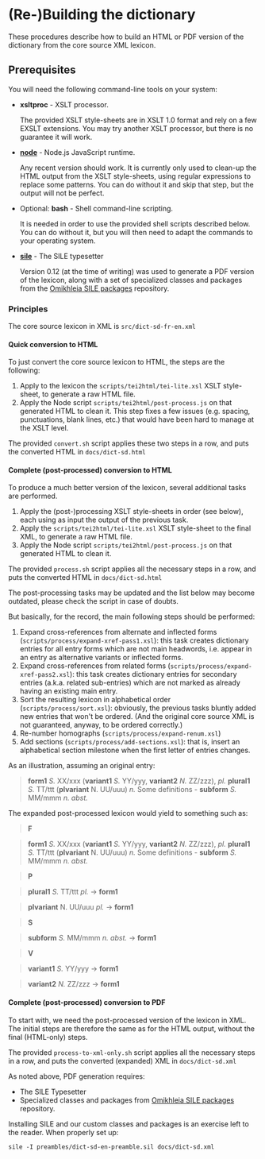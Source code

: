 # (Re-)Building the dictionary

These procedures describe how to build an HTML or PDF version of the dictionary from the core source XML lexicon.

## Prerequisites

You will need the following command-line tools on your system:
- **xsltproc** - XSLT processor.

  The provided XSLT style-sheets are in XSLT 1.0 format and rely on a few EXSLT extensions. You may try
  another XSLT processor, but there is no guarantee it will work.

- **[node](https://nodejs.org/en/)** - Node.js JavaScript runtime.

  Any recent version should work. 
  It is currently only used to clean-up the HTML output from the XSLT style-sheets, using regular
  expressions to replace some patterns. You can do without it and skip that step, but the output
  will not be perfect. 

- Optional: **bash** - Shell command-line scripting.

  It is needed in order to use the provided shell scripts described below. You can do without it, but
  you will then need to adapt the commands to your operating system.

- **[sile](https://sile-typesetter.org/)** - The SILE typesetter

  Version 0.12 (at the time of writing) was used to generate a PDF version of the lexicon, along
  with a set of specialized classes and packages from the
  [Omikhleia SILE packages](https://github.com/Omikhleia/omikhleia-sile-packages) repository.

### Principles

The core source lexicon in XML is `src/dict-sd-fr-en.xml`

#### Quick conversion to HTML

To just convert the core source lexicon to HTML, the steps are the following:
1. Apply to the lexicon the `scripts/tei2html/tei-lite.xsl` XSLT style-sheet, to generate a raw HTML file.
1. Apply the Node script `scripts/tei2html/post-process.js` on that generated HTML to clean it. This step
   fixes a few issues (e.g. spacing, punctuations, blank lines, etc.) that would have been hard to manage at the
   XSLT level.

The provided `convert.sh` script applies these two steps in a row, and puts the converted
HTML in `docs/dict-sd.html`

#### Complete (post-processed) conversion to HTML

To produce a much better version of the lexicon, several additional tasks are performed.
1. Apply the (post-)processing XSLT style-sheets in order (see below), each using as input the output of
   the previous task.
1. Apply the `scripts/tei2html/tei-lite.xsl` XSLT style-sheet to the final XML, to generate a raw HTML file.
1. Apply the Node script `scripts/tei2html/post-process.js` on that generated HTML to clean it.

The provided `process.sh` script applies all the necessary steps in a row, and puts the converted
HTML in `docs/dict-sd.html`

The post-processing tasks may be updated and the list below may become outdated, please check the script
in case of doubts.

But basically, for the record, the main following steps should be performed:
1. Expand cross-references from alternate and inflected forms (`scripts/process/expand-xref-pass1.xsl`): this task
   creates dictionary entries for all entry forms which are not main headwords, i.e. appear in an entry as
   alternative variants or inflected forms.
1. Expand cross-references from related forms (`scripts/process/expand-xref-pass2.xsl`): this task
   creates dictionary entries for secondary entries (a.k.a. related sub-entries) which are not
   marked as already having an existing main entry.
1. Sort the resulting lexicon in alphabetical order (`scripts/process/sort.xsl`): obviously, the previous
   tasks bluntly added new entries that won't be ordered. (And the original core source XML is not
   guaranteed, anyway, to be ordered correctly.)
1. Re-number homographs (`scripts/process/expand-renum.xsl`)
1. Add sections (`scripts/process/add-sections.xsl`): that is, insert an alphabetical section milestone when
   the first letter of entries changes.

As an illustration, assuming an original entry:

> **form1** _S._ XX/xxx (**variant1** _S._ YY/yyy, **variant2** _N._ ZZ/zzz), _pl._ **plural1** _S._ TT/ttt (**plvariant** N. UU/uuu) _n._ Some definitions - **subform** _S._ MM/mmm _n. abst._

The expanded post-processed lexicon would yield to something such as:

> **F**

> **form1** _S._ XX/xxx (**variant1** _S._ YY/yyy, **variant2** _N._ ZZ/zzz), _pl._ **plural1** _S._ TT/ttt (**plvariant** N. UU/uuu) _n._ Some definitions - **subform** _S._ MM/mmm _n. abst._

> **P**

> **plural1** _S._ TT/ttt _pl._ → **form1**

> **plvariant** N. UU/uuu _pl._ → **form1**

> **S**

> **subform** _S._ MM/mmm _n. abst._ → **form1**
 
> **V**

> **variant1** _S._ YY/yyy → **form1**

> **variant2** _N._ ZZ/zzz → **form1**

#### Complete (post-processed) conversion to PDF

To start with, we need the post-processed version of the lexicon in XML.
The initial steps are therefore the same as for the HTML output, without the final
(HTML-only) steps.

The provided `process-to-xml-only.sh` script applies all the necessary steps in a row,
and puts the converted (expanded) XML in `docs/dict-sd.xml`

As noted above, PDF generation requires:
- The SILE Typesetter
- Specialized classes and packages from
  [Omikhleia SILE packages](https://github.com/Omikhleia/omikhleia-sile-packages) repository.

Installing SILE and our custom classes and packages is an exercise left to the reader. When
properly set up:

```
sile -I preambles/dict-sd-en-preamble.sil docs/dict-sd.xml
```
